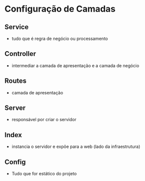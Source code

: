 # Configuração de Camadas

## Service
  - tudo que é regra de negócio ou processamento
## Controller
  - intermediar a camada de apresentação e a camada de negócio
## Routes
  - camada de apresentação
## Server 
  - responsável por criar o servidor
## Index
  - instancia o servidor e expõe para a web (lado da infraestrutura) 
## Config
  - Tudo que for estático do projeto 